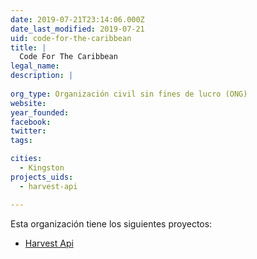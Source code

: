 ```yaml
---
date: 2019-07-21T23:14:06.000Z
date_last_modified: 2019-07-21
uid: code-for-the-caribbean
title: |
  Code For The Caribbean
legal_name: 
description: |
  
org_type: Organización civil sin fines de lucro (ONG)
website: 
year_founded: 
facebook: 
twitter: 
tags:

cities: 
  - Kingston
projects_uids:
  - harvest-api

---
```


Esta organización tiene los siguientes proyectos:

- [Harvest Api](/proyectos/harvest-api)
